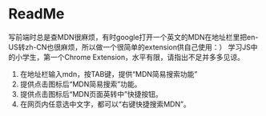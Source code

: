 # ReadMe

写前端时总是查MDN很麻烦，有时google打开一个英文的MDN在地址栏里把en-US转zh-CN也很麻烦，所以做一个很简单的extension供自己使用：）
学习JS中的小学生，第一个Chrome Extension，水平有限，请指出不足并多多见谅。

1. 在地址栏输入mdn，按TAB键，提供“MDN简易搜索功能”
2. 提供点击图标后“MDN简易搜索”功能。
3. 提供点击图标后“MDN页面英转中”快捷按钮。
4. 在网页内任意选中文字，都可以“右键快捷搜索MDN”。
